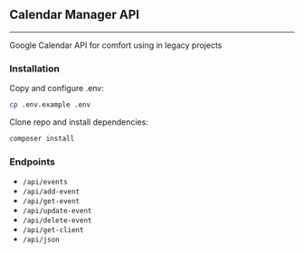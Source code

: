 ## Calendar Manager API

---
Google Calendar API for comfort using in legacy projects

### Installation
Copy and configure .env:
```sh
cp .env.example .env
```
Clone repo and install dependencies:
```sh
composer install
```

### Endpoints
 * `/api/events`
 * `/api/add-event`
 * `/api/get-event`
 * `/api/update-event`
 * `/api/delete-event`
 * `/api/get-client`
 * `/api/json`
